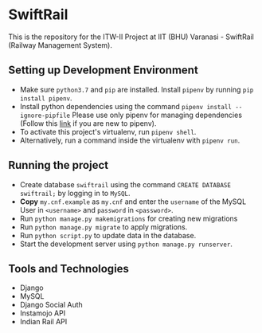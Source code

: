 # SwiftRail

This is the repository for the ITW-II Project at IIT (BHU) Varanasi - SwiftRail (Railway Management System).


## Setting up Development Environment

 - Make sure `python3.7` and `pip` are installed. Install `pipenv` by running `pip install pipenv`.
 - Install python dependencies using the command `pipenv install --ignore-pipfile` Please use only pipenv for managing dependencies (Follow this [link](https://realpython.com/pipenv-guide/) if you are new to pipenv).
 - To activate this project's virtualenv, run `pipenv shell`.
 - Alternatively, run a command inside the virtualenv with `pipenv run`.

## Running the project

 - Create database `swiftrail` using the command `CREATE DATABASE swiftrail;` by logging in to `MySQL`.
 - <b>Copy</b> `my.cnf.example` as `my.cnf` and enter the `username` of the MySQL User in `<username>` and `password` in `<password>`.
 - Run `python manage.py makemigrations` for creating new migrations
 - Run `python manage.py migrate` to apply migrations.
 - Run `python script.py` to update data in the database.
 - Start the development server using `python manage.py runserver`.

## Tools and Technologies

 - Django
 - MySQL
 - Django Social Auth
 - Instamojo API
 - Indian Rail API

